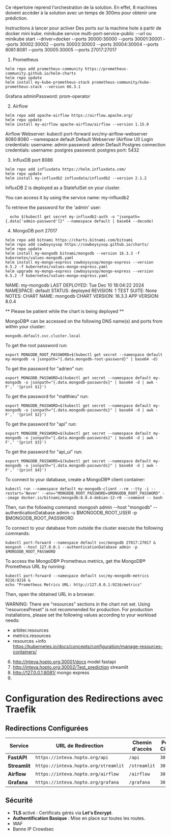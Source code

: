Ce répertoire reprend l'orchestration de la solution. En effet, 8 machines doivent accéder à la solution avec un temps de 300ms pour obtenir une prédiction.

Instructions à lancer pour activer Des ports sur la machine hote à partir de docker mini kube.
minikube service multi-port-service-public --url
ou
minikube start --driver=docker --ports 30000:30000 --ports 30001:30001 --ports 30002:30002 --ports 30003:30003 --ports 30004:30004 --ports 8081:8081 --ports 30005:30005 --ports 27017:27017

1. Prometheus
```shell
helm repo add prometheus-community https://prometheus-community.github.io/helm-charts
helm repo update
helm install my-kube-prometheus-stack prometheus-community/kube-prometheus-stack --version 66.3.1
```
Grafana  adminPassword: prom-operator

2. Airflow
```shell
helm repo add apache-airflow https://airflow.apache.org/
helm repo update
helm install my-airflow apache-airflow/airflow --version 1.15.0
```
Airflow Webserver:     kubectl port-forward svc/my-airflow-webserver 8080:8080 --namespace default
Default Webserver (Airflow UI) Login credentials:
    username: admin
    password: admin
Default Postgres connection credentials:
    username: postgres
    password: postgres
    port: 5432

3. InfluxDB port 8086
```shell
helm repo add influxdata https://helm.influxdata.com/
helm repo update
helm install my-influxdb2 influxdata/influxdb2 --version 2.1.2
```
InfluxDB 2 is deployed as a StatefulSet on your cluster.

You can access it by using the service name: my-influxdb2

To retrieve the password for the 'admin' user:
```shell
  echo $(kubectl get secret my-influxdb2-auth -o "jsonpath={.data['admin-password']}" --namespace default | base64 --decode)
```
4. MongoDB port 27017
```shell
helm repo add bitnami https://charts.bitnami.com/bitnami
helm repo add cowboysysop https://cowboysysop.github.io/charts/
helm repo update
helm install my-mongodb bitnami/mongodb --version 16.3.3 -f kubernetes/values-mongodb.yaml
helm install my-mongo-express cowboysysop/mongo-express --version 6.5.2 -f kubernetes/values-mongo-express.yaml
helm upgrade my-mongo-express cowboysysop/mongo-express --version 6.5.2 -f kubernetes/values-mongo-express.yaml
```
NAME: my-mongodb
LAST DEPLOYED: Tue Dec 10 18:04:22 2024
NAMESPACE: default
STATUS: deployed
REVISION: 1
TEST SUITE: None
NOTES:
CHART NAME: mongodb
CHART VERSION: 16.3.3
APP VERSION: 8.0.4

** Please be patient while the chart is being deployed **

MongoDB&reg; can be accessed on the following DNS name(s) and ports from within your cluster:

    mongodb.default.svc.cluster.local

To get the root password run:

    export MONGODB_ROOT_PASSWORD=$(kubectl get secret --namespace default my-mongodb -o jsonpath="{.data.mongodb-root-password}" | base64 -d)

To get the password for "adrien" run:

    export MONGODB_PASSWORD=$(kubectl get secret --namespace default my-mongodb -o jsonpath="{.data.mongodb-passwords}" | base64 -d | awk -F',' '{print $1}') 

To get the password for "matthieu" run:

    export MONGODB_PASSWORD=$(kubectl get secret --namespace default my-mongodb -o jsonpath="{.data.mongodb-passwords}" | base64 -d | awk -F',' '{print $2}') 

To get the password for "api" run:

    export MONGODB_PASSWORD=$(kubectl get secret --namespace default my-mongodb -o jsonpath="{.data.mongodb-passwords}" | base64 -d | awk -F',' '{print $3}') 

To get the password for "api_ui" run:

    export MONGODB_PASSWORD=$(kubectl get secret --namespace default my-mongodb -o jsonpath="{.data.mongodb-passwords}" | base64 -d | awk -F',' '{print $4}') 

To connect to your database, create a MongoDB&reg; client container:

    kubectl run --namespace default my-mongodb-client --rm --tty -i --restart='Never' --env="MONGODB_ROOT_PASSWORD=$MONGODB_ROOT_PASSWORD" --image docker.io/bitnami/mongodb:8.0.4-debian-12-r0 --command -- bash

Then, run the following command:
    mongosh admin --host "mongodb" --authenticationDatabase admin -u $MONGODB_ROOT_USER -p $MONGODB_ROOT_PASSWORD

To connect to your database from outside the cluster execute the following commands:

    kubectl port-forward --namespace default svc/mongodb 27017:27017 &
    mongosh --host 127.0.0.1 --authenticationDatabase admin -p $MONGODB_ROOT_PASSWORD

To access the MongoDB&reg; Prometheus metrics, get the MongoDB&reg; Prometheus URL by running:

    kubectl port-forward --namespace default svc/my-mongodb-metrics 9216:9216 &
    echo "Prometheus Metrics URL: http://127.0.0.1:9216/metrics"

Then, open the obtained URL in a browser.

WARNING: There are "resources" sections in the chart not set. Using "resourcesPreset" is not recommended for production. For production installations, please set the following values according to your workload needs:
  - arbiter.resources
  - metrics.resources
  - resources
+info https://kubernetes.io/docs/concepts/configuration/manage-resources-containers/

6. http://inteva.hopto.org:30001/docs               model fastapi
7. http://inteva.hopto.org:30002/Test_prediction    streamlit
8. http://127.0.0.1:8081/                           mongo express
9. 
# Configuration des Redirections avec Traefik

## **Redirections Configurées**

| Service      | URL de Redirection                  | Chemin d'accès | Port Cible |
|--------------|-------------------------------------|----------------|------------|
| **FastAPI**  | `https://inteva.hopto.org/api`      | `/api`         | `30001`    |
| **Streamlit**| `https://inteva.hopto.org/streamlit`| `/streamlit`   | `30002`    |
| **Airflow**  | `https://inteva.hopto.org/airflow`  | `/airflow`     | `30003`    |
| **Grafana**  | `https://inteva.hopto.org/grafana`  | `/grafana`     | `30004`    |

## **Sécurité**
- **TLS** activé : Certificats gérés via **Let's Encrypt**.
- **Authentification Basique** : Mise en place sur toutes les routes.
- WAF
- Banne IP Crowdsec